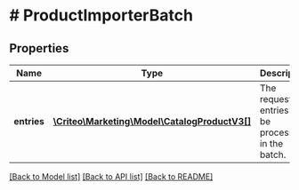# # ProductImporterBatch

## Properties

Name | Type | Description | Notes
------------ | ------------- | ------------- | -------------
**entries** | [**\Criteo\Marketing\Model\CatalogProductV3[]**](CatalogProductV3.md) | The request entries to be processed in the batch. | [optional] 

[[Back to Model list]](../../README.md#documentation-for-models) [[Back to API list]](../../README.md#documentation-for-api-endpoints) [[Back to README]](../../README.md)


